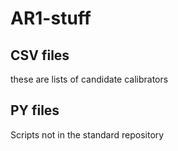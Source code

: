# AR1-stuff

## CSV files
these are lists of candidate calibrators
## PY files
Scripts not in the standard repository
